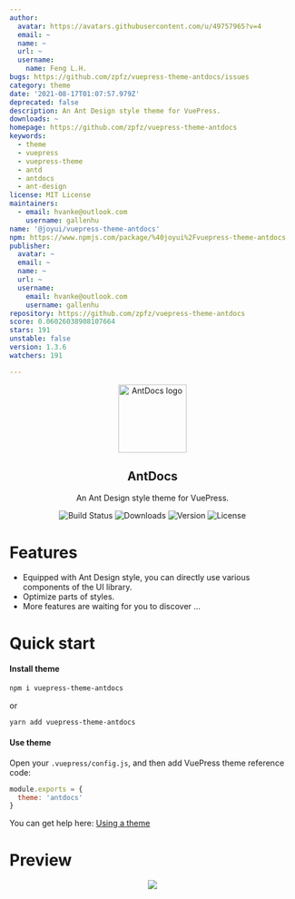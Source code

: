 ```yaml
---
author:
  avatar: https://avatars.githubusercontent.com/u/49757965?v=4
  email: ~
  name: ~
  url: ~
  username:
    name: Feng L.H.
bugs: https://github.com/zpfz/vuepress-theme-antdocs/issues
category: theme
date: '2021-08-17T01:07:57.979Z'
deprecated: false
description: An Ant Design style theme for VuePress.
downloads: ~
homepage: https://github.com/zpfz/vuepress-theme-antdocs
keywords:
  - theme
  - vuepress
  - vuepress-theme
  - antd
  - antdocs
  - ant-design
license: MIT License
maintainers:
  - email: hvanke@outlook.com
    username: gallenhu
name: '@joyui/vuepress-theme-antdocs'
npm: https://www.npmjs.com/package/%40joyui%2Fvuepress-theme-antdocs
publisher:
  avatar: ~
  email: ~
  name: ~
  url: ~
  username:
    email: hvanke@outlook.com
    username: gallenhu
repository: https://github.com/zpfz/vuepress-theme-antdocs
score: 0.06026038908107664
stars: 191
unstable: false
version: 1.3.6
watchers: 191

---
```


<p align="center"><a href="https://github.com/zpfz/vuepress-theme-antdocs" target="_blank" rel="nofollow"><img width="120" src="https://s2.ax1x.com/2020/02/27/3aIcDK.png" alt="AntDocs logo"></a></p>

<h2 align="center">AntDocs</h2>

<p align="center">An Ant Design style theme for VuePress.</p>

<p align="center">
  <img src="https://img.shields.io/badge/build-passing-brightgreen?style=flat-square" alt="Build Status">
  <img src="https://img.shields.io/npm/dt/vuepress-theme-antdocs?style=flat-square&color=red" alt="Downloads">
  <img src="https://img.shields.io/github/package-json/v/zpfz/vuepress-theme-antdocs?style=flat-square" alt="Version">
  <img src="https://img.shields.io/github/license/zpfz/vuepress-theme-antdocs?style=flat-square" alt="License">
</p>

# Features
- Equipped with Ant Design style, you can directly use various components of the UI library.
- Optimize parts of styles.
- More features are waiting for you to discover ...

# Quick start

#### Install theme

```sh
npm i vuepress-theme-antdocs
```
or
```sh
yarn add vuepress-theme-antdocs
```

#### Use theme  

Open your `.vuepress/config.js`, and then add VuePress theme reference code:
```js
module.exports = {
  theme: 'antdocs'
}
```
You can get help here: [Using a theme](https://vuepress.vuejs.org/theme/using-a-theme.html#theme-shorthand)

# Preview

<p align="center"><img src="https://s2.ax1x.com/2020/02/28/3B3lOf.png"/></p>